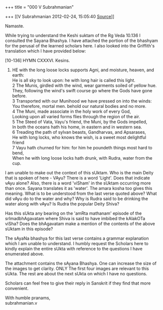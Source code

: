 +++
title = "000 V Subrahmanian"

+++
[[V Subrahmanian	2012-02-24, 15:05:40 [Source](https://groups.google.com/g/bvparishat/c/XgnIvVXr-lM)]]



Namaste.  
  
While trying to understand the Keshi suktam of the Rg Veda 10.136 I consulted the Sayana Bhashya. I have attached the portion of the bhashyam for the perusal of the learned scholars here. I also looked into the Griffith's translation which I have provided below:  
  
  
\[10-136\] HYMN CXXXVI. Kesins.  
1. HE with the long loose locks supports Agni, and moisture, heaven, and earth:  
He is all sky to look upon: he with long hair is called this light.  
2 The Munis, girdled with the wind, wear garments soiled of yellow hue.  
They, following the wind's swift course go where the Gods have gone before.  
3 Transported with our Munihood we have pressed on into the winds:  
You therefore, mortal men. behold our natural bodies and no more.  
4 The Muni, made associate in the holy work of every God,  
Looking upon all varied forms flies through the region of the air.  
5 The Steed of Vata, Vayu's friend, the Muni, by the Gods impelled,  
In both the oceans hath his home, in eastern and in western sea.  
6 Treading the path of sylvan beasts, Gandharvas, and Apsarases,  
He with long locks, who knows the wish, is a sweet most delightful friend  
7 Vayu hath churned for him: for him he poundeth things most hard to bend,  
When he with long loose locks hath drunk, with Rudra, water from the cup.  
  
I am unable to make out the context of this sUktam. Who is the main Deity that is spoken of here - VAyu? There is a word 'Light'. Does that indicate vAyu alone? Also, there is a word 'viSham' in the sUktam occurring more than once. Sayana translates it as 'water'. The amara kosha too gives this meaning. What is to be understood from the last verse quoted above? What did vAyu do to the water and why? Why is Rudra said to be drinking the water along with vAyu? Is Rudra the popular Deity Shiva?  
  
Has this sUkta any bearing on the 'amRta mathanam' episode of the srImadbhAgavatam where Shiva is said to have imbibed the kAlakOTa viSha? Does the bhAgavatam make a mention of the contents of the above sUktam in this episode?  
  
The sAyaNa bhashya for this last verse contains a grammar explanation which I am unable to understand. I humbly request the Scholars here to kindly explain the entire sUkta with reference to the questions I have enumerated above.  
  
The attachment contains the sAyana Bhashya. One can increase the size of the images to get clarity. ONLY The first four images are relevant to this sUkta. The rest are about the next sUkta on which I have no questions.  
  
Scholars can feel free to give their reply in Sanskrit if they find that more convenient.  
  
With humble pranams,  
subrahmanian.v  
  
  

